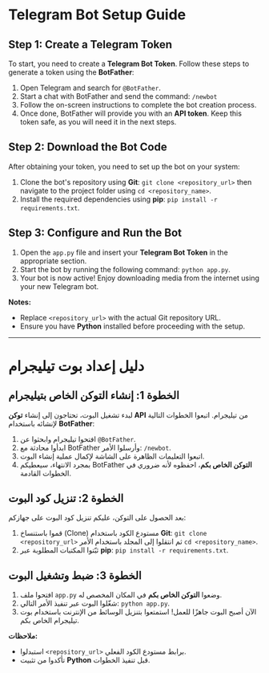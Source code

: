 # Telegram Bot Setup Guide  

## Step 1: Create a Telegram Token  
To start, you need to create a **Telegram Bot Token**. Follow these steps to generate a token using the **BotFather**:  

1. Open Telegram and search for `@BotFather`.  
2. Start a chat with BotFather and send the command: `/newbot`  
3. Follow the on-screen instructions to complete the bot creation process.  
4. Once done, BotFather will provide you with an **API token**. Keep this token safe, as you will need it in the next steps.  

## Step 2: Download the Bot Code  
After obtaining your token, you need to set up the bot on your system:  

1. Clone the bot's repository using **Git**: `git clone <repository_url>` then navigate to the project folder using `cd <repository_name>`.  
2. Install the required dependencies using **pip**: `pip install -r requirements.txt`.  

## Step 3: Configure and Run the Bot  
1. Open the `app.py` file and insert your **Telegram Bot Token** in the appropriate section.  
2. Start the bot by running the following command: `python app.py`.  
3. Your bot is now active! Enjoy downloading media from the internet using your new Telegram bot.  

**Notes:**  
- Replace `<repository_url>` with the actual Git repository URL.  
- Ensure you have **Python** installed before proceeding with the setup.

----------------------------------------------------------------------------------------------------------------------------
# دليل إعداد بوت تيليجرام  

## الخطوة 1: إنشاء التوكن الخاص بتيليجرام  
لبدء تشغيل البوت، تحتاجون إلى إنشاء **توكن API** من تيليجرام. اتبعوا الخطوات التالية لإنشائه باستخدام **BotFather**:  

1. افتحوا تيليجرام وابحثوا عن `@BotFather`.  
2. ابدأوا محادثة مع BotFather وأرسلوا الأمر: `/newbot`.  
3. اتبعوا التعليمات الظاهرة على الشاشة لإكمال عملية إنشاء البوت.  
4. بمجرد الانتهاء، سيعطيكم BotFather **التوكن الخاص بكم**، احفظوه لأنه ضروري في الخطوات القادمة.  

## الخطوة 2: تنزيل كود البوت  
بعد الحصول على التوكن، عليكم تنزيل كود البوت على جهازكم:  

1. قموا باستنساخ (Clone) مستودع الكود باستخدام **Git**: `git clone <repository_url>` ثم انتقلوا إلى المجلد باستخدام الأمر `cd <repository_name>`.  
2. ثبّتوا المكتبات المطلوبة عبر **pip**: `pip install -r requirements.txt`.  

## الخطوة 3: ضبط وتشغيل البوت  
1. افتحوا ملف `app.py` وضعوا **التوكن الخاص بكم** في المكان المخصص له.  
2. شغّلوا البوت عبر تنفيذ الأمر التالي: `python app.py`.  
3. الآن أصبح البوت جاهزًا للعمل! استمتعوا بتنزيل الوسائط من الإنترنت باستخدام بوت تيليجرام الخاص بكم.  

**ملاحظات:**  
- استبدلوا `<repository_url>` برابط مستودع الكود الفعلي.  
- تأكدوا من تثبيت **Python** قبل تنفيذ الخطوات.
